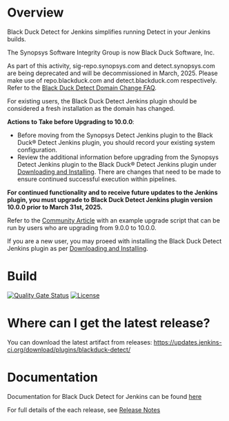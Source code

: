 # Overview
Black Duck Detect for Jenkins simplifies running Detect in your Jenkins builds.

The Synopsys Software Integrity Group is now Black Duck Software, Inc.

As part of this activity, sig-repo.synopsys.com and detect.synopsys.com are being deprecated and will be decommissioned in March, 2025. Please make use of repo.blackduck.com and detect.blackduck.com respectively.
Refer to the [Black Duck Detect Domain Change FAQ](https://community.blackduck.com/s/article/Detect-Overview-of-Domain-Changes-for-Black-Duck).

For existing users, the Black Duck Detect Jenkins plugin should be considered a fresh installation as the domain has changed.

**Actions to Take before Upgrading to 10.0.0**:

* Before moving from the Synopsys Detect Jenkins plugin to the Black Duck® Detect Jenkins plugin, you should record your existing system configuration.
* Review the additional information before upgrading from the Synopsys Detect Jenkins plugin to the Black Duck® Detect Jenkins plugin under [Downloading and Installing](https://documentation.blackduck.com/bundle/detect/page/integrations/jenkinsplugin/downloadingandinstalling.html#updating-existing-jenkins).  There are changes that need to be made to ensure continued successful execution within pipelines.

**For continued functionality and to receive future updates to the Jenkins plugin, you must upgrade to Black Duck Detect Jenkins plugin version 10.0.0 prior to March 31st, 2025.**

Refer to the [Community Article](https://community.blackduck.com/s/article/Migrating-Detect-Jenkins-Plugin-from-9-0-0-to-10-0-0) with an example upgrade script that can be run by users who are upgrading from 9.0.0 to 10.0.0.

If you are a new user, you may proeed with installing the Black Duck Detect Jenkins plugin as per [Downloading and Installing](https://documentation.blackduck.com/bundle/detect/page/integrations/jenkinsplugin/downloadingandinstalling.html).

# Build
[![Quality Gate Status](https://sonarcloud.io/api/project_badges/measure?project=com.blackducksoftware.integration%3Ablackduck-detect&metric=alert_status)](https://sonarcloud.io/dashboard?id=com.blackducksoftware.integration%3Ablackduck-detect)
[![License](https://img.shields.io/badge/License-Apache%202.0-blue.svg)](https://opensource.org/licenses/Apache-2.0) 

# Where can I get the latest release?
You can download the latest artifact from releases: https://updates.jenkins-ci.org/download/plugins/blackduck-detect/

# Documentation
Documentation for Black Duck Detect for Jenkins can be found [here](https://documentation.blackduck.com/bundle/detect/page/integrations/jenkinsplugin/jenkins.html)

For full details of the each release, see [Release Notes](https://documentation.blackduck.com/bundle/detect/page/integrations/jenkinsplugin/pluginreleasenotes.html)
